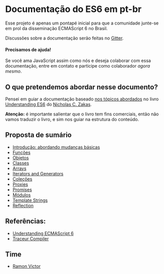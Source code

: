 Documentação do ES6 em pt-br
============
Esse projeto é apenas um pontapé inicial para que a comunidade junte-se em prol da disseminação ECMAScript 6  no Brasil.

Discussões sobre a documentação serão feitas no [Gitter](https://gitter.im/ES6-br).

#### Precisamos de ajuda!
Se você ama JavaScript assim como nós e deseja colaborar com essa documentação, entre em contato e participe como colaborador *agora mesmo*.

## O que pretendemos abordar nesse documento?

Pensei em guiar a documentação baseado [nos tópicos abordados](https://github.com/nzakas/understandinges6/blob/master/manuscript/00-Introduction.md#overview) no livro [Understanding ES6](https://leanpub.com/understandinges6) do [Nicholas C. Zakas](https://twitter.com/slicknet).

**Atenção:** é importante salientar que o livro tem fins comerciais, então não vamos traduzir o livro, e sim nos guiar na estrutura do conteúdo.

## Proposta de sumário

- [Introdução: abordando mudanças básicas](/topicos/introducao.md)
- [Funções](/topicos/funcoes.md)
- [Objetos](/topicos/objetos.md)
- [Classes](/topicos/classes.md)
- [Arrays](/topicos/arrays.md)
- [Iterators and Generators](/topicos/iterators-and-fenerators.md)
- [Coleções](/topicos/colecoes.md)
- [Proxies](/topicos/proxies.md)
- [Promises](/topicos/promises.md)
- [Módulos](/topicos/modulos.md)
- [Template Strings](/topicos/template-strings.md)
- [Reflection](/topicos/reflaction.md)


## Referências:

- [Understanding ECMAScript 6](https://leanpub.com/understandinges6)
- [Traceur Compiler](https://github.com/google/traceur-compiler)

## Time

- [Ramon Victor](http://github.com/ramonvictor)
